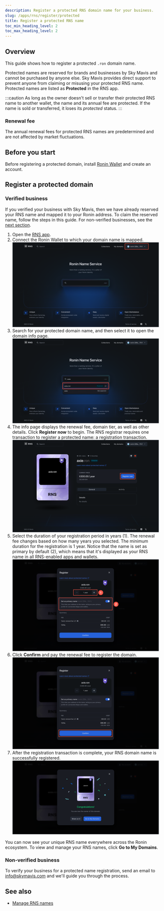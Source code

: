```yaml
---
description: Register a protected RNS domain name for your business.
slug: /apps/rns/register/protected
title: Register a protected RNS name
toc_min_heading_level: 2
toc_max_heading_level: 2
---
```


## Overview

This guide shows how to register a protected `.ron` domain name.

Protected names are reserved for brands and businesses by Sky Mavis and cannot be purchased by anyone else. Sky Mavis provides direct support to prevent anyone from claiming or misusing your protected RNS name. Protected names are listed as **Protected** in the RNS app.

:::caution
As long as the owner doesn't sell or transfer their protected RNS name to another wallet, the name and its annual fee are protected. If the name is sold or transferred, it loses its *protected* status.
:::

### Renewal fee

The annual renewal fees for protected RNS names are predetermined and are not affected by market fluctuations.

## Before you start

Before registering a protected domain, install [Ronin Wallet](https://wallet.roninchain.com) and create an account.

## Register a protected domain

### Verified business

If you verified your business with Sky Mavis, then we have already reserved your RNS name and mapped it to your Ronin address. To claim the reserved name, follow the steps in this guide. For non-verified businesses, see the [next section](#non-verified-business).

1. Open the [RNS app](https://id.roninchain.com).
2. Connect the Ronin Wallet to which your domain name is mapped.
![connect-wallet](../../assets/protected/connect-wallet.png)
1. Search for your protected domain name, and then select it to open the domain info page.
![search](../../assets/protected/search.png)
1. The info page displays the renewal fee, domain tier, as well as other details. Click **Register now** to begin. The RNS registrar requires one transaction to register a protected name: a registration transaction.
![register](../../assets/protected/register.png)
1. Select the duration of your registration period in years (1). The renewal fee changes based on how many years you selected. The minimum duration for the registration is 1 year. Notice that the name is set as primary by default (2), which means that it's displayed as your RNS name in all RNS-enabled apps and wallets.
![review](../../assets/protected/review.png)
1. Click **Confirm** and pay the renewal fee to register the domain.
![confirm](../../assets/protected/confirm.png)
1. After the registration transaction is complete, your RNS domain name is successfully registered.
![success](../../assets/protected/success.png)

You can now see your unique RNS name everywhere across the Ronin ecosystem. To view and manage your RNS names, click **Go to My Domains**.

### Non-verified business

To verify your business for a protected name registration, send an email to [info@skymavis.com](mailto:info@skymavis.com) and we'll guide you through the process.

## See also

* [Manage RNS names](./../../manage.md)
